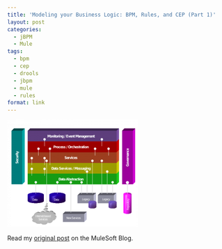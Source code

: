 ```yaml
---
title: 'Modeling your Business Logic: BPM, Rules, and CEP (Part 1)'
layout: post
categories:
  - jBPM
  - Mule
tags:
  - bpm
  - cep
  - drools
  - jbpm
  - mule
  - rules
format: link
---
```

![BPM](/wp-content/uploads/2011/04/SOA_Metamodel-300x247.png)

Read my <a href="http://blogs.mulesoft.org/modeling-your-business-logic-bpm-rules-and-cep-part-1/" target="_blank">original post</a> on the MuleSoft Blog.
